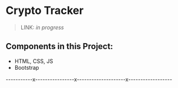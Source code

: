 # Crypto Tracker

> LINK: _in progress_

## Components in this Project:

- HTML, CSS, JS
- Bootstrap

-----------x----------------x--------------------x------------------

